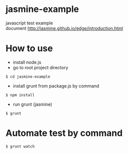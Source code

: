 # jasmine-example
javascript test example<br/>
document http://jasmine.github.io/edge/introduction.html

# How to use
- install node.js
- go to root project directory
```shell
$ cd jasmine-example
```
- install grunt from package.js by command
```shell
$ npm install
```
- run grunt (jasmine)
```shell
$ grunt
```

# Automate test by command
```shell
$ grunt watch
```


